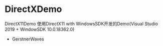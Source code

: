 # DirectXDemo
DirectX11Demo
使用DirectX11 with WindowsSDK开发的Demo(Visual Studio 2019  +  WindowSDK 10.0.18362.0)
- GerstnerWaves
